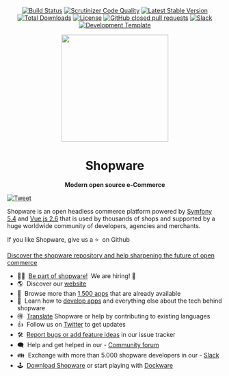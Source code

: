 <div align="center">

[![Build Status](https://github.com/shopware/platform/workflows/PHPUnit/badge.svg)](https://github.com/shopware/platform/actions)
[![Scrutinizer Code Quality](https://scrutinizer-ci.com/g/shopware/platform/badges/quality-score.png)](https://scrutinizer-ci.com/g/shopware/platform/)
[![Latest Stable Version](https://poser.pugx.org/shopware/platform/v/stable)](https://packagist.org/packages/shopware/platform)
[![Total Downloads](https://poser.pugx.org/shopware/platform/downloads)](https://packagist.org/packages/shopware/platform)
[![License](https://img.shields.io/github/license/shopware/platform.svg)](https://github.com/shopware/platform/blob/trunk/license.txt)
[![GitHub closed pull requests](https://img.shields.io/github/issues-pr-closed/shopware/platform.svg)](https://github.com/shopware/platform/pulls)
[![Slack](https://img.shields.io/badge/chat-on%20slack-%23ECB22E)](https://slack.shopware.com?utm_source=badge&utm_medium=badge&utm_campaign=pr-badge)
[![Development Template](https://img.shields.io/badge/start%20with-shopware%2Fdevelopment-blue.svg)](https://github.com/shopware/platform)

</div>


<p align="center"><a href="https://shopware.com" target="_blank" rel="noopener noreferrer"><img width="250" src="https://www.shopware.com/media/image/dd/e4/b3/composable-customer-experience-illustration.png"></a></p>

<h1 align="center">Shopware</h1>

<p align="center"><strong>Modern open source e-Commerce</strong>

[![Tweet](https://img.shields.io/twitter/url/http/shields.io.svg?style=social)](https://twitter.com/intent/tweet?text=Start%20your%20dev%20journey%20now!&url=https%3A%2F%2Fgithub.com%2Fshopware%2Fplatform&via=ShopwareDevs&hashtags=Shopware6,community)
</p>


Shopware is an open headless commerce platform powered by [Symfony 5.4](https://symfony.com) and [Vue.js 2.6](https://vuejs.org) that is used by thousands of shops and supported by a huge worldwide community of developers, agencies and merchants.

If you like Shopware, give us a&nbsp;⭐️ &nbsp;on Github

[Discover the shopware repository and help sharpening the future of open commerce](https://github.com/shopware/platform)

* 🙋‍♂️ &nbsp;[Be part of shopware!](https://www.shopware.com/en/jobs/) ‍&nbsp;We are hiring!  🙋
* 🌎 &nbsp;Discover our [website](https://www.shopware.com/en/)
* 🧩 &nbsp;Browse more than [1.500 apps](https://store.shopware.com) that are already available
* 📖 &nbsp;Learn how to [develop apps](https://developer.shopware.com/docs/) and everything else about the tech behind shopware
* 🉐 &nbsp;[Translate](https://crowdin.com/project/shopware6) Shopware or help by contributing to existing languages
* 👍 &nbsp;Follow us on [Twitter](https://twitter.com/shopwaredevs) to get updates
* 🛠 &nbsp;[Report bugs or add feature ideas](https://issues.shopware.com) in our issue tracker
* 🗨 &nbsp;Help and get helped in our - [Community forum](https://forum.shopware.com/)
* 👪  &nbsp;Exchange with more than 5.000 shopware developers in our  - [Slack](https://slack.shopware.com) 
* 🕹 &nbsp;[Download Shopware](https://www.shopware.com/de/download/) or start playing with [Dockware](https://github.com/dockware/dockware)
